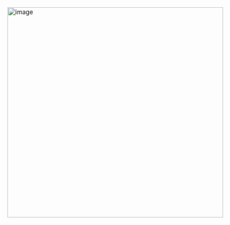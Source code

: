 <img width="489" height="477" alt="image" src="https://github.com/user-attachments/assets/1f48e268-e155-4b97-adc1-4a07ce16e6bc" />  



